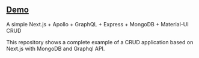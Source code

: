 ## [Demo](https://nextjs-mongoose-graphql-material-ui-app.evgenyantipin.vercel.app)

A simple Next.js + Apollo + GraphQL + Express + MongoDB + Material-UI CRUD

This repository shows a complete example of a CRUD application based on Next.js with MongoDB and Graphql API.

